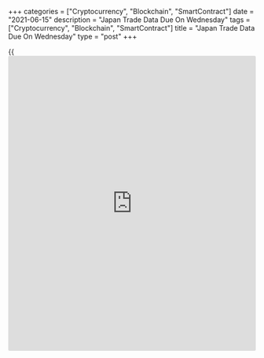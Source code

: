 +++
categories = ["Cryptocurrency", "Blockchain", "SmartContract"]
date = "2021-06-15"
description = "Japan Trade Data Due On Wednesday"
tags = ["Cryptocurrency", "Blockchain", "SmartContract"]
title = "Japan Trade Data Due On Wednesday"
type = "post"
+++

{{<iframe id="large-banner" src="https://www.bounty.group/#slide=11.0" width="100%" height="600" scrolling="no" style="border: 0px solid rgb(216, 221, 230); border-radius: 3px;">}}

Japan will on Wednesday see May figures for imports, exports and trade
balance, highlighting a modest day for Asia-Pacific economic activity.

Imports are predicted to jump 26.6 percent on year after rising 12.8
percent in April. Exports are called higher by an annual 51.3 percent
after gaining 38.0 percent in the previous month. The trade deficit is
pegged at 91.2 billion yen following the 255.3 billion yen surplus a
month earlier.

Japan also will see April numbers for core machine orders, with
forecasts suggesting an increase of 2.7 percent on month and 8.0 percent
on year. That follows the 3.7 percent monthly increase and the 2.0
percent yearly contraction in March.

Australia will see May results for the leading economic index from
Westpac; in April, the index was up 0.2 percent on month.

New Zealand will release Q1 data for current account, with forecasts
calling for a deficit of NZ$2.23 billion following the NZ$2.695 billion
shortfall in the previous three months.

For comments and feedback [contact](https://www.playgroundfx.com/contact/): editorial@rtt[news](https://www.letsplayfx.com/blog/forex-news-website/).com

[Economic News][1]

 **What parts of the world are seeing the best (and worst) economic
performances lately? Click[here][2] to check out our [Econ Scorecard][2]
and find out! See up-to-the-moment [ranking](https://www.playgroundfx.com/blog/crypto-exchange-ranking/)s for the best and worst
performers in [GDP][2], [unemployment rate][3], [inflation][4] and much
more.**

   1. www.rtt[news](https://www.letsplayfx.com/blog/forex-news-website/).com/Content/EconomicNews.aspx
   2. www.rtt[news](https://www.letsplayfx.com/blog/forex-news-website/).com/economic-scorecard/world-rank/GDP/highest-performance.aspx
   3. www.rtt[news](https://www.letsplayfx.com/blog/forex-news-website/).com/economic-scorecard/world-rank/unemployment-rate/lowest-performance.aspx
   4. www.rtt[news](https://www.letsplayfx.com/blog/forex-news-website/).com/economic-scorecard/world-rank/CPI/highest-performance.aspx